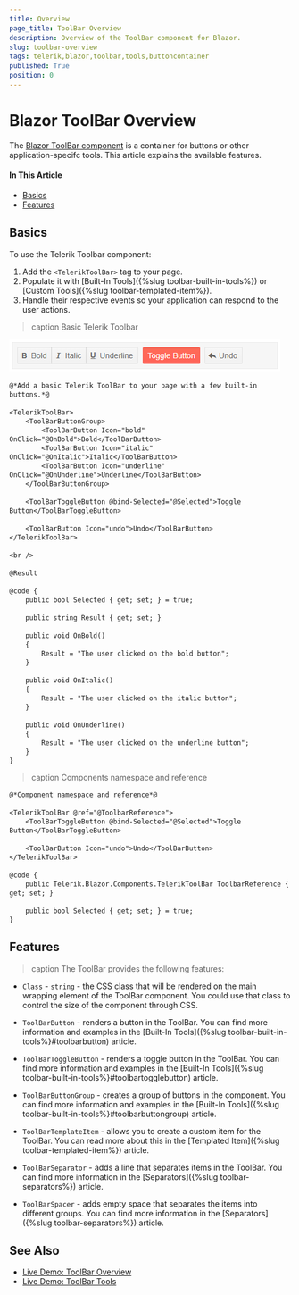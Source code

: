 ```yaml
---
title: Overview
page_title: ToolBar Overview
description: Overview of the ToolBar component for Blazor.
slug: toolbar-overview
tags: telerik,blazor,toolbar,tools,buttoncontainer
published: True
position: 0
---
```


# Blazor ToolBar Overview

The <a href = "https://www.telerik.com/blazor-ui/toolbar" target="_blank">Blazor ToolBar component</a> is a container for buttons or other application-specifc tools. This article explains the available features.

#### In This Article

* [Basics](#basics)
* [Features](#features)

## Basics

To use the Telerik Toolbar component:

1. Add the `<TelerikToolBar>` tag to your page.
1. Populate it with [Built-In Tools]({%slug toolbar-built-in-tools%}) or [Custom Tools]({%slug toolbar-templated-item%}).
1. Handle their respective events so your application can respond to the user actions.

>caption Basic Telerik Toolbar

![basic toolbar screenshot](images/basic-toolbar-screenshot.png)

````CSHTML
@*Add a basic Telerik ToolBar to your page with a few built-in buttons.*@

<TelerikToolBar>
    <ToolBarButtonGroup>
        <ToolBarButton Icon="bold" OnClick="@OnBold">Bold</ToolBarButton>
        <ToolBarButton Icon="italic" OnClick="@OnItalic">Italic</ToolBarButton>
        <ToolBarButton Icon="underline" OnClick="@OnUnderline">Underline</ToolBarButton>
    </ToolBarButtonGroup>

    <ToolBarToggleButton @bind-Selected="@Selected">Toggle Button</ToolBarToggleButton>

    <ToolBarButton Icon="undo">Undo</ToolBarButton>
</TelerikToolBar>

<br />

@Result

@code {
    public bool Selected { get; set; } = true;

    public string Result { get; set; }

    public void OnBold()
    {
        Result = "The user clicked on the bold button";
    }

    public void OnItalic()
    {
        Result = "The user clicked on the italic button";
    }

    public void OnUnderline()
    {
        Result = "The user clicked on the underline button";
    }
}
````


>caption Components namespace and reference

````CSHTML
@*Component namespace and reference*@

<TelerikToolBar @ref="@ToolbarReference">
    <ToolBarToggleButton @bind-Selected="@Selected">Toggle Button</ToolBarToggleButton>

    <ToolBarButton Icon="undo">Undo</ToolBarButton>
</TelerikToolBar>

@code {
    public Telerik.Blazor.Components.TelerikToolBar ToolbarReference { get; set; }

    public bool Selected { get; set; } = true;
}
````

## Features

>caption The ToolBar provides the following features:

* `Class` - `string` - the CSS class that will be rendered on the main wrapping element of the ToolBar component. You could use that class to control the size of the component through CSS.

* `ToolBarButton` - renders a button in the ToolBar. You can find more information and examples in the [Built-In Tools]({%slug toolbar-built-in-tools%}#toolbarbutton) article.

* `ToolBarToggleButton` - renders a toggle button in the ToolBar. You can find more information and examples in the [Built-In Tools]({%slug toolbar-built-in-tools%}#toolbartogglebutton) article.

* `ToolBarButtonGroup` - creates a group of buttons in the component. You can find more information and examples in the [Built-In Tools]({%slug toolbar-built-in-tools%}#toolbarbuttongroup) article.

* `ToolBarTemplateItem` - allows you to create a custom item for the ToolBar. You can read more about this in the [Templated Item]({%slug toolbar-templated-item%}) article.

* `ToolBarSeparator` - adds a line that separates items in the ToolBar. You can find more information in the [Separators]({%slug toolbar-separators%}) article.

* `ToolBarSpacer` - adds empty space that separates the items into different groups. You can find more information in the [Separators]({%slug toolbar-separators%}) article.



## See Also

* [Live Demo: ToolBar Overview](https://demos.telerik.com/blazor-ui/toolbar/overview)
* [Live Demo: ToolBar Tools](https://demos.telerik.com/blazor-ui/toolbar/tools)
